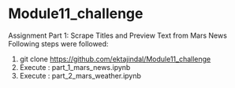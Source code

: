 # Module11_challenge
Assignment
Part 1: Scrape Titles and Preview Text from Mars News
Following steps were followed:

1. git clone https://github.com/ektajindal/Module11_challenge
2. Execute : part_1_mars_news.ipynb
3. Execute : part_2_mars_weather.ipynb